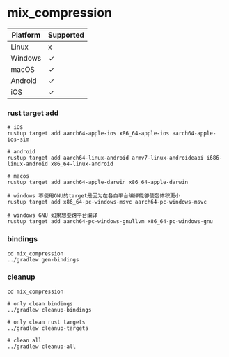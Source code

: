 # mix_compression

| Platform | Supported |
| -------- | --------- |
| Linux    | x         |
| Windows  | ✓         |
| macOS    | ✓         |
| Android  | ✓         |
| iOS      | ✓         |

### rust target add

```shell
# iOS
rustup target add aarch64-apple-ios x86_64-apple-ios aarch64-apple-ios-sim

# android
rustup target add aarch64-linux-android armv7-linux-androideabi i686-linux-android x86_64-linux-android

# macos
rustup target add aarch64-apple-darwin x86_64-apple-darwin

# windows 不使用GNU的target是因为在各自平台编译能够使包体积更小
rustup target add x86_64-pc-windows-msvc aarch64-pc-windows-msvc

# windows GNU 如果想要跨平台编译
rustup target add aarch64-pc-windows-gnullvm x86_64-pc-windows-gnu 
```

### bindings
```shell
cd mix_compression
../gradlew gen-bindings
```

### cleanup
```shell
cd mix_compression

# only clean bindings
../gradlew cleanup-bindings

# only clean rust targets
../gradlew cleanup-targets

# clean all
../gradlew cleanup-all
```
